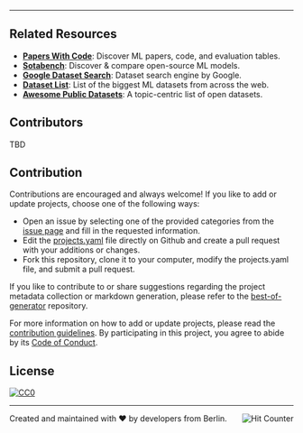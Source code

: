 
---

## Related Resources

- [**Papers With Code**](https://paperswithcode.com): Discover ML papers, code, and evaluation tables.
- [**Sotabench**](https://sotabench.com): Discover & compare open-source ML models.
- [**Google Dataset Search**](https://toolbox.google.com/datasetsearch): Dataset search engine by Google.
- [**Dataset List**](https://www.datasetlist.com/): List of the biggest ML datasets from across the web.
- [**Awesome Public Datasets**](https://github.com/awesomedata/awesome-public-datasets): A topic-centric list of open datasets.

## Contributors

TBD

## Contribution

Contributions are encouraged and always welcome! If you like to add or update projects, choose one of the following ways:

- Open an issue by selecting one of the provided categories from the [issue page](https://github.com/ml-tooling/best-of-ml-python/issues/new/choose) and fill in the requested information.
- Edit the [projects.yaml](https://github.com/ml-tooling/best-of-ml-python/edit/master/projects.yaml) file directly on Github and create a pull request with your additions or changes.
- Fork this repository, clone it to your computer, modify the projects.yaml file, and submit a pull request.

If you like to contribute to or share suggestions regarding the project metadata collection or markdown generation, please refer to the [best-of-generator](https://github.com/ml-tooling/best-of-generator) repository.

For more information on how to add or update projects, please read the [contribution guidelines](https://github.com/ml-tooling/best-of-ml-python/blob/master/CONTRIBUTING.md). By participating in this project, you agree to abide by its [Code of Conduct](https://github.com/ml-tooling/best-of-ml-python/blob/master/CODE_OF_CONDUCT.md).

## License

[![CC0](https://mirrors.creativecommons.org/presskit/buttons/88x31/svg/by-sa.svg)](https://creativecommons.org/licenses/by-sa/4.0/)

---

<a href="#"><img align="right" src="http://hits.dwyl.io/ml-tooling/best-of-ml-python.svg" alt="Hit Counter"></a>

Created and maintained with ❤️ by developers from Berlin.
